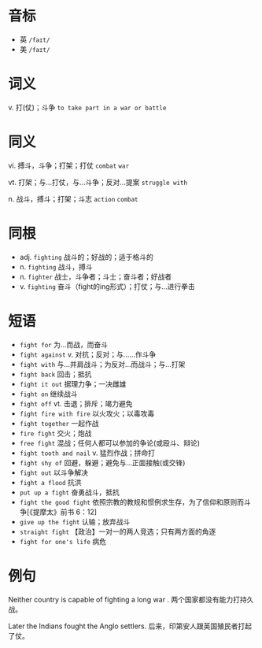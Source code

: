 # 音标

- 英 `/faɪt/`
- 美 `/faɪt/`

# 词义

v. 打(仗)；斗争
`to take part in a war or battle`

# 同义

vi. 搏斗，斗争；打架；打仗
`combat` `war`

vt. 打架；与…打仗，与…斗争；反对…提案
`struggle with`

n. 战斗，搏斗；打架；斗志
`action` `combat`

# 同根

- adj. `fighting` 战斗的；好战的；适于格斗的
- n. `fighting` 战斗，搏斗
- n. `fighter` 战士，斗争者；斗士；奋斗者；好战者
- v. `fighting` 奋斗（fight的ing形式）；打仗；与…进行拳击

# 短语

- `fight for` 为…而战，而奋斗
- `fight against` v. 对抗；反对；与……作斗争
- `fight with` 与…并肩战斗；为反对…而战斗；与…打架
- `fight back` 回击；抵抗
- `fight it out` 据理力争；一决雌雄
- `fight on` 继续战斗
- `fight off` vt. 击退；排斥；竭力避免
- `fight fire with fire` 以火攻火；以毒攻毒
- `fight together` 一起作战
- `fire fight` 交火；炮战
- `free fight` 混战；任何人都可以参加的争论(或殴斗、辩论)
- `fight tooth and nail` v. 猛烈作战；拼命打
- `fight shy of` 回避，躲避；避免与…正面接触(或交锋)
- `fight out` 以斗争解决
- `fight a flood` 抗洪
- `put up a fight` 奋勇战斗，抵抗
- `fight the good fight` 依照宗教的教规和惯例求生存，为了信仰和原则而斗争[《提摩太》前书 6：12]
- `give up the fight` 认输；放弃战斗
- `straight fight` 【政治】一对一的两人竞选；只有两方面的角逐
- `fight for one's life` 病危

# 例句

Neither country is capable of fighting a long war .
两个国家都没有能力打持久战。

Later the Indians fought the Anglo settlers.
后来，印第安人跟英国殖民者打起了仗。


